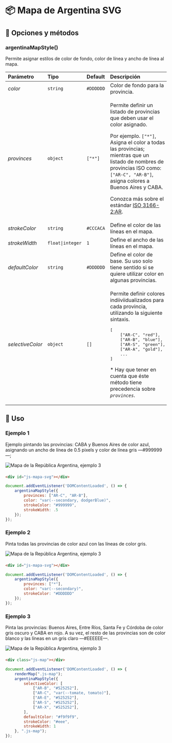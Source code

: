 # 📦 Mapa de Argentina SVG


## 🧰 Opciones y métodos

### argentinaMapStyle()

Permite asignar estilos de color de fondo, color de línea y ancho de línea al mapa. 

<table>
<thead>
<tr>
<th align="left">Parámetro</th>
<th align="left">Tipo</th>
<th align="left">Default</th>
<th align="left">Descripción</th>
</tr>
</thead>
<tbody>
<tr>
<td align="left"><em>color</em></td>
<td align="left"><code>string</code></td>
<td align="left"><code>#DDDDDD</code></td>
<td align="left">Color de fondo para la provincia.</td>
</tr>
<tr>
<td align="left"><em>provinces</em></td>
<td align="left"><code>object</code></td>
<td align="left"><code>["*"]</code></td>
<td align="left"><p dir="auto">Permite definir un listado de provincias que deben usar el color asignado.</p><p dir="auto">Por ejemplo. <code>["*"]</code>, Asigna el color a todas las provincias; mientras que un listado de nombres de provincias ISO como: <code>["AR-C", "AR-B"]</code>, asigna colores a Buenos Aires y CABA.</p><p dir="auto">Conozca más sobre el estándar <a href="https://es.wikipedia.org/wiki/ISO_3166-2:AR" rel="nofollow">ISO 3166-2:AR</a>.</p></td>
</tr>
<tr>
<td align="left"><em>strokeColor</em></td>
<td align="left"><code>string</code></td>
<td align="left"><code>#CCCACA</code></td>
<td align="left">Define el color de las líneas en el mapa.</td>
</tr>
<tr>
<td align="left"><em>strokeWidth</em></td>
<td align="left"><code>float|integer</code></td>
<td align="left"><code>1</code></td>
<td align="left">Define el ancho de las líneas en el mapa.</td>
</tr>
<tr>
<td align="left"><em>defaultColor</em></td>
<td align="left"><code>string</code></td>
<td align="left"><code>#DDDDDD</code></td>
<td align="left">Define el color de base. Su uso solo tiene sentido si se quiere utilizar color en algunas provincias.</td>
</tr>
<tr>
<td align="left"><em>selectiveColor</em></td>
<td align="left"><code>object</code></td>
<td align="left"><code>[]</code></td>
<td align="left"><p>Permite definir colores indiiviidualizados para cada provincia, utilizando la siguiente sintaxis.</p><p><pre>[
    ["AR-C", "red"],
    ["AR-B", "blue"],
    ["AR-S", "green"],
    ["AR-A", "gold"],
    ...
]
</pre></p><p>
* Hay que tener en cuenta que éste método tiene precedencia sobre <em><code>provinces</code></em>.
</p></td>
</tr>
</tbody>
</table>




## 🚀 Uso

### Ejemplo 1

Ejemplo pintando las provincias: CABA y Buenos Aires de color azul, asignando un ancho de línea de 0.5 pixels y color de línea gris —#999999—;

<div style="margin:1em auto 1.5em">
<img src="./img/example-map-3.png" alt="Mapa de la República Argentina, ejemplo 3" style="display:block;margin:auto">
</div>

```html
<div id="js-mapa-svg"></div>
```

```js
document.addEventListener('DOMContentLoaded', () => {
    argentinaMapStyle({
        provinces: ["AR-C", "AR-B"],
        color: "var(--secondary, dodgerBlue)",
        strokeColor: "#999999",
        strokeWidth: .5
    });
});
```

### Ejemplo 2

Pinta todas las provincias de color azul con las líneas de color gris.

<div style="margin:1em auto 1.5em">
<img src="./img/example-map-2.png" alt="Mapa de la República Argentina, ejemplo 3" style="display:block;margin:auto">
</div>

```html
<div id="js-mapa-svg"></div>
```

```js
document.addEventListener('DOMContentLoaded', () => {
    argentinaMapStyle({
        provinces: ["*"],
        color: "var(--secondary)",
        strokeColor: "#DDDDDD"
    });
});
```

### Ejemplo 3

Pinta las provincias: Buenos Aires, Entre Ríos, Santa Fe y Córdoba de color gris oscuro y CABA en rojo. A su vez, el resto de las provincias son de color blanco y las líneas en un gris claro —#EEEEEE—.

<div style="margin:1em auto 1.5em">
<img src="./img/example-map-1.png" alt="Mapa de la República Argentina, ejemplo 3" style="display:block;margin:auto">
</div>

```html
<div class="js-map"></div>
```

```js
document.addEventListener('DOMContentLoaded', () => {
    renderMap(".js-map");
    argentinaMapStyle({
        selectiveColor: [
            ["AR-B", "#525252"],
            ["AR-C", "var(--tomate, tomato)"],
            ["AR-E", "#525252"],
            ["AR-S", "#525252"],
            ["AR-X", "#525252"],
        ],
        defaultColor: "#f9f9f9",
        strokeColor: "#eee",
        strokeWidth: 1
    }, ".js-map");
});
```